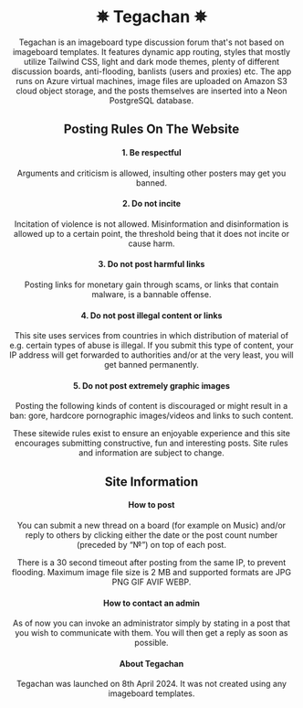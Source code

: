 <div align="center">
<h1>✵ Tegachan ✵</h1>

Tegachan is an imageboard type discussion forum that's not based on imageboard templates.
It features dynamic app routing, styles that mostly utilize Tailwind CSS, light and dark mode
themes, plenty of different discussion boards, anti-flooding, banlists (users and proxies) etc.
The app runs on Azure virtual machines, image files are uploaded on Amazon S3 cloud object storage,
and the posts themselves are inserted into a Neon PostgreSQL database.

<h2>Posting Rules On The Website</h2>

<h4>1. Be respectful</h4>

Arguments and criticism is allowed, insulting other posters may get you banned.

<h4>2. Do not incite</h4>

Incitation of violence is not allowed. Misinformation and disinformation is allowed up to a
certain point, the threshold being that it does not incite or cause harm.

<h4>3. Do not post harmful links</h4>

Posting links for monetary gain through scams, or links that contain malware, is a bannable offense.

<h4>4. Do not post illegal content or links</h4>

This site uses services from countries in which distribution of material of e.g. certain types of 
abuse is illegal. If you submit this type of content, your IP address will get forwarded to 
authorities and/or at the very least, you will get banned permanently.

<h4>5. Do not post extremely graphic images</h4>

Posting the following kinds of content is discouraged or might result in a ban: gore, hardcore
pornographic images/videos and links to such content.

These sitewide rules exist to ensure an enjoyable experience and this site encourages submitting
constructive, fun and interesting posts. Site rules and information are subject to change.

<h2>Site Information</h2>

<h4>How to post</h4>

You can submit a new thread on a board (for example on Music) and/or reply to others by clicking
either the date or the post count number (preceded by “№”) on top of each post.

There is a 30 second timeout after posting from the same IP, to prevent flooding. Maximum image
file size is 2 MB and supported formats are JPG PNG GIF AVIF WEBP.

<h4>How to contact an admin</h4>

As of now you can invoke an administrator simply by stating in a post that you wish to communicate
with them. You will then get a reply as soon as possible.

<h4>About Tegachan</h4>

Tegachan was launched on 8th April 2024. It was not created using any imageboard templates.

</div>
